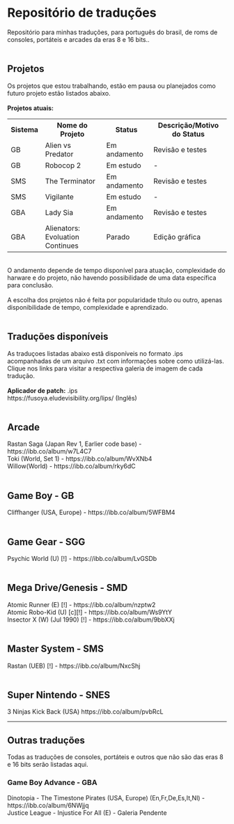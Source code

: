# Repositório de traduções
Repositório para minhas traduções, para português do brasil, de roms de consoles, portáteis e arcades da eras 8 e 16 bits..
<br>
<br>
<h2>Projetos</h2>
Os projetos que estou trabalhando, estão em pausa ou planejados como futuro projeto estão listados abaixo.
<br>
<br>
<b>Projetos atuais:</b>
<table>
  <tr>
    <th>Sistema</th>
    <th>Nome do Projeto</th>
    <th>Status</th>
    <th>Descrição/Motivo do Status</th>
  </tr>
  <tr>
    <td>GB</td>
    <td>Alien vs Predator</td>
    <td>Em andamento</td>
    <td>Revisão e testes</td>
  </tr>
    <tr>
    <td>GB</td>
    <td>Robocop 2</td>
    <td>Em estudo</td>
    <td>-</td>
  </tr>
  <tr>
    <td>SMS</td>
    <td>The Terminator</td>
    <td>Em andamento</td>
    <td>Revisão e testes</td>
  </tr>
  <tr>
    <td>SMS</td>
    <td>Vigilante</td>
    <td>Em estudo</td>
    <td>-</td>
  </tr>
  <tr>
    <td>GBA</td>
    <td>Lady Sia</td>
    <td>Em andamento</td>
    <td>Revisão e testes</td>
  </tr>
  <tr>
    <td>GBA</td>
    <td>Alienators: Evoluation Continues</td>
    <td>Parado</td>
    <td>Edição gráfica</td>
  </tr>
</table>
<br>
O andamento depende de tempo disponível para atuação, complexidade do harware e do projeto, não havendo possibilidade de uma data específica para conclusão.
<br>
<br>
A escolha dos projetos não é feita por popularidade título ou outro, apenas disponibilidade de tempo, complexidade e aprendizado. 
<br>
<br>
<h2>Traduções disponíveis</h2>
As traduçoes listadas abaixo estã disponíveis no formato .ips acompanhadas de um arquivo .txt com informações sobre como utilizá-las.<br>
Clique nos links para visitar a respectiva galeria de imagem de cada tradução.
<br>
<br>
<b>Aplicador de patch:</b> .ips
<br>
https://fusoya.eludevisibility.org/lips/ (Inglês)
<br>
<br>
<h2>Arcade</h2>
Rastan Saga (Japan Rev 1, Earlier code base) - https://ibb.co/album/w7L4C7 
<br>
Toki (World, Set 1) - https://ibb.co/album/WvXNb4
<br>
Willow(World) - https://ibb.co/album/rky6dC
<br>
<br>
<h2>Game Boy - GB </h2>
Cliffhanger (USA, Europe) - https://ibb.co/album/5WFBM4
<br>
<br>
<h2>Game Gear - SGG</h2>
Psychic World (U) [!] - https://ibb.co/album/LvGSDb
<br>
<br>
<h2>Mega Drive/Genesis - SMD</h2>
Atomic Runner (E) [!] - https://ibb.co/album/nzptw2<br>
Atomic Robo-Kid (U) [c][!] - https://ibb.co/album/Ws9YtY<br>
Insector X (W) (Jul 1990) [!] - https://ibb.co/album/9bbXXj
<br>
<br>
<h2>Master System - SMS</h2>
Rastan (UEB) [!] - https://ibb.co/album/NxcShj
<br>
<br>
<h2>Super Nintendo - SNES</h2>
3 Ninjas Kick Back (USA) https://ibb.co/album/pvbRcL
<hr>
<h2>Outras traduções</h2>
Todas as traduções de consoles, portáteis e outros que não são das eras 8 e 16 bits serão listadas aqui.
<h3>Game Boy Advance - GBA</h3>
Dinotopia - The Timestone Pirates (USA, Europe) (En,Fr,De,Es,It,Nl) - https://ibb.co/album/6NWjjq<br>
Justice League - Injustice For All (E) - Galeria Pendente
